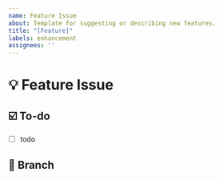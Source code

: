 ```yaml
---
name: Feature Issue
about: Template for suggesting or describing new features.
title: "[Feature]"
labels: enhancement
assignees: ''
---
```



# 💡 Feature Issue
<!-- 관련 이슈에 대해 설명해주세요. -->

## ☑️ To-do
<!-- 해야 할 일들을 적어주세요. -->
- [ ] todo

## 🍃 Branch
<!-- 어떤 브랜치에서 작업할 것인지 적어주세요. -->

